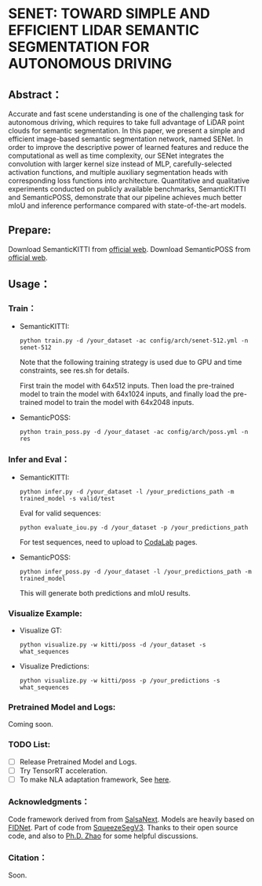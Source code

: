 # SENET: TOWARD SIMPLE AND EFFICIENT LIDAR SEMANTIC SEGMENTATION FOR AUTONOMOUS DRIVING

## Abstract：
Accurate and fast scene understanding is one of the challenging task for autonomous driving, which requires to take full advantage of LiDAR point clouds for semantic segmentation. In this paper, we present a simple and efficient image-based semantic segmentation network, named SENet. In order to improve the descriptive power of learned features and reduce the computational as well as time complexity, our SENet integrates the convolution with larger kernel size instead of MLP, carefully-selected activation functions, and multiple auxiliary segmentation heads with corresponding loss functions into architecture. Quantitative and qualitative experiments conducted on publicly available benchmarks, SemanticKITTI and SemanticPOSS, demonstrate that our pipeline achieves much better mIoU and inference performance compared with state-of-the-art models.

## Prepare:
Download SemanticKITTI from [official web](http://www.semantic-kitti.org/dataset.html). Download SemanticPOSS from [official web](http://www.poss.pku.edu.cn./download.html).

## Usage：
### Train：
- SemanticKITTI:

    `python train.py -d /your_dataset -ac config/arch/senet-512.yml -n senet-512`

    Note that the following training strategy is used due to GPU and time constraints, see res.sh for details.

    First train the model with 64x512 inputs. Then load the pre-trained model to train the model with 64x1024 inputs, and finally load the pre-trained model to train the model with 64x2048 inputs.

- SemanticPOSS:

    `python train_poss.py -d /your_dataset -ac config/arch/poss.yml -n res`

### Infer and Eval：
- SemanticKITTI:

    `python infer.py -d /your_dataset -l /your_predictions_path -m trained_model -s valid/test`
    
    Eval for valid sequences:

    `python evaluate_iou.py -d /your_dataset -p /your_predictions_path`

    For test  sequences, need to upload to [CodaLab](https://competitions.codalab.org/competitions/20331#participate) pages.

- SemanticPOSS:

    `python infer_poss.py -d /your_dataset -l /your_predictions_path -m trained_model`

    This will generate both predictions and mIoU results.

### Visualize Example:


- Visualize GT:

  `python visualize.py -w kitti/poss -d /your_dataset -s what_sequences`

- Visualize Predictions:

  `python visualize.py -w kitti/poss -p /your_predictions -s what_sequences`


### Pretrained Model and Logs:
Coming soon.

### TODO List:
- [ ] Release Pretrained Model and Logs.
- [ ] Try TensorRT acceleration.
- [ ] To make NLA adaptation framework, See [here](https://github.com/huixiancheng/SENet/blob/57d3e07777099c805fa27ceda68e359b2b7ae12d/modules/user.py#L178-L194).

### Acknowledgments：
Code framework derived from from [SalsaNext](https://github.com/Halmstad-University/SalsaNext). Models are heavily based on [FIDNet](https://github.com/placeforyiming/IROS21-FIDNet-SemanticKITTI). Part of code from [SqueezeSegV3](https://github.com/chenfengxu714/SqueezeSegV3). Thanks to their open source code, and also to [Ph.D. Zhao](https://github.com/placeforyiming) for some helpful discussions.

### Citation：
Soon.